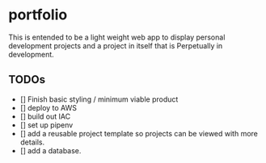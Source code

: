# portfolio
This is entended to be a light weight web app to display personal development projects and a project in itself that is Perpetually in development.


## TODOs
- [] Finish basic styling / minimum viable product
- [] deploy to AWS
- [] build out IAC
- [] set up pipenv
- [] add a reusable project template so projects can be viewed with more details.
- [] add a database.

